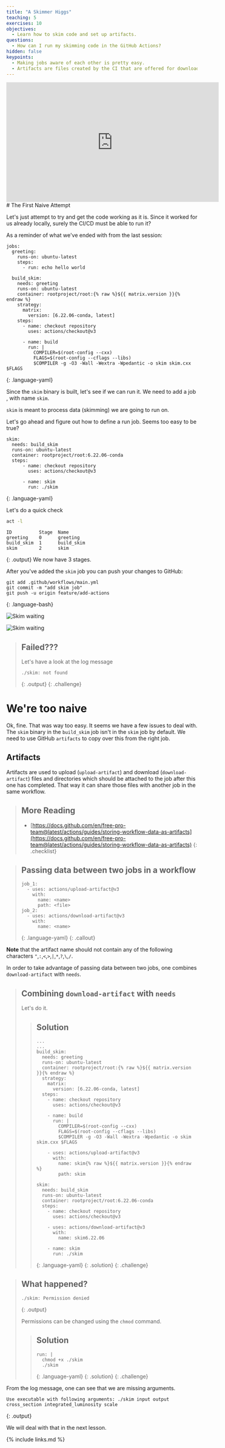 ```yaml
---
title: "A Skimmer Higgs"
teaching: 5
exercises: 10
objectives:
  - Learn how to skim code and set up artifacts.
questions:
  - How can I run my skimming code in the GitHub Actions?
hidden: false
keypoints:
  - Making jobs aware of each other is pretty easy.
  - Artifacts are files created by the CI that are offered for download and inspection.
---
```

<iframe width="560" height="315" src="https://www.youtube.com/embed/-cO4yHz5dp4" frameborder="0" allow="accelerometer; autoplay; clipboard-write; encrypted-media; gyroscope; picture-in-picture" allowfullscreen></iframe>
# The First Naive Attempt

Let's just attempt to try and get the code working as it is. Since it worked for us already locally, surely the CI/CD must be able to run it?

As a reminder of what we've ended with from the last session:

~~~
jobs:
  greeting:
    runs-on: ubuntu-latest
    steps:
      - run: echo hello world

  build_skim:
    needs: greeting
    runs-on: ubuntu-latest
    container: rootproject/root:{% raw %}${{ matrix.version }}{% endraw %}
    strategy:
      matrix:
        version: [6.22.06-conda, latest]
    steps:
      - name: checkout repository
        uses: actions/checkout@v3

      - name: build
        run: |
          COMPILER=$(root-config --cxx)
          FLAGS=$(root-config --cflags --libs)
          $COMPILER -g -O3 -Wall -Wextra -Wpedantic -o skim skim.cxx $FLAGS
~~~
{: .language-yaml}

Since the `skim` binary is built, let's see if we can run it. We need to add a job , with name `skim`.

`skim` is meant to process data (skimming) we are going to run on.

Let's go ahead and figure out how to define a run job. Seems too easy to be true?
~~~
skim:
  needs: build_skim
  runs-on: ubuntu-latest
  container: rootproject/root:6.22.06-conda
  steps:
      - name: checkout repository
        uses: actions/checkout@v3

      - name: skim
        run: ./skim
~~~
{: .language-yaml}

Let's do a quick check
```bash
act -l
```
```
ID          Stage  Name
greeting    0      greeting
build_skim  1      build_skim
skim        2      skim
```
{: .output}
We now have 3 stages.

After you've added the `skim` job you can push your changes to GitHub:
~~~
git add .github/workflows/main.yml
git commit -m "add skim job"
git push -u origin feature/add-actions
~~~
{: .language-bash}

![Skim waiting]({{site.baseurl}}/fig/actions_skim_job_wait.png)

![Skim waiting]({{site.baseurl}}/fig/actions_skim_job_failure1.png)

> ## Failed???
>
> Let's have a look at the log message
> ~~~
> ./skim: not found
> ~~~
> {: .output}
{: .challenge}

# We're too naive

Ok, fine. That was way too easy. It seems we have a few issues to deal with. The `skim` binary in the `build_skim` job isn't in the `skim` job by default. We need to use GitHub `artifacts` to copy over this from the right job.

## Artifacts

Artifacts are used to upload (`upload-artifact`) and download  (`download-artifact`) files and directories which should be attached to the job after this one has completed. That way it can share those files with another job in the same workflow.

> ## More Reading
> - [https://docs.github.com/en/free-pro-team@latest/actions/guides/storing-workflow-data-as-artifacts](https://docs.github.com/en/free-pro-team@latest/actions/guides/storing-workflow-data-as-artifacts)
{: .checklist}

> ## Passing data between two jobs in a workflow
> ~~~
> job_1:
>   - uses: actions/upload-artifact@v3
>     with:
>       name: <name>
>       path: <file>
> job_2:
>   - uses: actions/download-artifact@v3
>     with:
>       name: <name>
> ~~~
> {: .language-yaml}
{: .callout}

**Note** that the artifact name should not contain any of the following characters `"`,`:`,`<`,`>`,`|`,`*`,`?`,`\`,`/`.

In order to take advantage of passing data between two jobs, one combines `download-artifact` with `needs`.

> ## Combining `download-artifact` with `needs`
> Let's do it.
>
> > ## Solution
> > ~~~
> > ...
> > ...
> > build_skim:
> >   needs: greeting
> >   runs-on: ubuntu-latest
> >   container: rootproject/root:{% raw %}${{ matrix.version }}{% endraw %}
> >   strategy:
> >     matrix:
> >       version: [6.22.06-conda, latest]
> >   steps:
> >     - name: checkout repository
> >       uses: actions/checkout@v3
> >
> >     - name: build
> >       run: |
> >         COMPILER=$(root-config --cxx)
> >         FLAGS=$(root-config --cflags --libs)
> >         $COMPILER -g -O3 -Wall -Wextra -Wpedantic -o skim skim.cxx $FLAGS
> >
> >     - uses: actions/upload-artifact@v3
> >       with:
> >         name: skim{% raw %}${{ matrix.version }}{% endraw %}
> >         path: skim
> >
> > skim:
> >   needs: build_skim
> >   runs-on: ubuntu-latest
> >   container: rootproject/root:6.22.06-conda
> >   steps:
> >     - name: checkout repository
> >       uses: actions/checkout@v3
> >
> >     - uses: actions/download-artifact@v3
> >       with:
> >         name: skim6.22.06
> >
> >     - name: skim
> >       run: ./skim
> > ~~~
> > {: .language-yaml}
> {: .solution}
{: .challenge}


> ## What happened?
>
> ~~~
> ./skim: Permission denied
> ~~~
> {: .output}
>
> Permissions can be changed using the `chmod` command.
> > ## Solution
> > ~~~
> > run: |
> >   chmod +x ./skim
> >   ./skim
> > ~~~
> > {: .language-yaml}
> {: .solution}
{: .challenge}

From the log message, one can see that we are missing arguments.
~~~
Use executable with following arguments: ./skim input output cross_section integrated_luminosity scale
~~~
{: .output}

We will deal with that in the next lesson.

<!--
Our executable takes 5 arguments: input (remote data), output (processed data), cross-section, integrated luminosity, and scale.

Let's consider the following value
```
input: root://eospublic.cern.ch//eos/root-eos/HiggsTauTauReduced/GluGluToHToTauTau.root
output: skim_ggH.root
cross_section: 19.6
integrated_luminosity: 11467.0
scale: 0.1
```

Our YAML file should look like
~~~
...
 skim:
   needs: build_skim
   runs-on: ubuntu-latest
   container: rootproject/root:6.22.06-conda
   steps:
     - name: checkout repository
       uses: actions/checkout@v3

     - uses: actions/download-artifact@v3
       with:
         name: skim6.22.06

     - name: skim
       run: ./skim root://eosuser.cern.ch//eos/user/g/gstark/AwesomeWorkshopFeb2020/GluGluToHToTauTau.root skim_ggH.root 19.6 11467.0 0.1
~~~
{: .language-yaml}

This will produce a file `skim_ggH.root` containing processed data.
-->

{% include links.md %}
